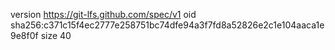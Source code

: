 version https://git-lfs.github.com/spec/v1
oid sha256:c371c15f4ec2777e258751bc74dfe94a3f7fd8a52826e2c1e104aaca1e9e8f0f
size 40
